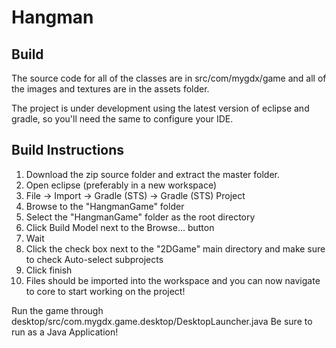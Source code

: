 # Hangman

## Build

The source code for all of the classes are in src/com/mygdx/game and all of the images and textures are in the assets folder.

The project is under development using the latest version of eclipse and gradle, so you'll need the same to configure your IDE.

## Build Instructions
1. Download the zip source folder and extract the master folder.
2. Open eclipse (preferably in a new workspace)
3. File -> Import -> Gradle (STS) -> Gradle (STS) Project
4. Browse to the "HangmanGame" folder
5. Select the "HangmanGame" folder as the root directory
6. Click Build Model next to the Browse... button
7. Wait
8. Click the check box next to the "2DGame" main directory and make sure to check Auto-select subprojects
9. Click finish
10. Files should be imported into the workspace and you can now navigate to core to start working on the project!

Run the game through desktop/src/com.mygdx.game.desktop/DesktopLauncher.java
Be sure to run as a Java Application!
